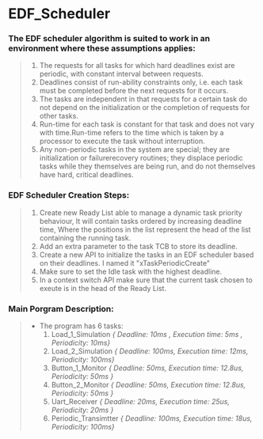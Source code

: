 # EDF_Scheduler 
### The EDF scheduler algorithm is suited to work in an environment where these assumptions applies:
  > 1) The requests for all tasks for which hard deadlines exist are periodic, with constant interval between requests.
  > 2) Deadlines consist of run-ability constraints only, i.e. each task must be completed before the next requests for it occurs.
  > 3) The tasks are independent in that requests for a certain task do not depend on the initialization or the completion of requests for other tasks.
  > 4) Run-time for each task is constant for that task and does not vary with time.Run-time refers to the time which is taken by a processor to execute the task without interruption.
  > 5) Any non-periodic tasks in the system are special; they are initialization or failurerecovery routines; they displace periodic tasks while they themselves are being run, and do not themselves have hard, critical deadlines.
### EDF Scheduler Creation Steps:
  > 1) Create new Ready List able to manage a dynamic task priority behaviour, It will contain tasks ordered by increasing deadline time, Where the positions in the list represent the head of the list containing the running task.
  > 2) Add an extra parameter to the task TCB to store its deadline.
  > 3) Create a new API to initialize the tasks in an EDF scheduler based on their deadlines. I named it "xTaskPeriodicCreate"
  > 4) Make sure to set the Idle task with the highest deadline.
  > 5) In a context switch API make sure that the current task chosen to exeute is in the head of the Ready List.
### Main Porgram Description:
  >  - The program has 6 tasks:
  >    1) Load_1_Simulation _{ Deadline: 10ms , Execution time: 5ms , Periodicity: 10ms}_
  >    2) Load_2_Simulation _{ Deadline: 100ms, Execution time: 12ms, Periodicity: 100ms}_
  >    3) Button_1_Monitor _{ Deadline: 50ms, Execution time: 12.8us, Periodicity: 50ms }_
  >    4) Button_2_Monitor _{ Deadline: 50ms, Execution time: 12.8us, Periodicity: 50ms }_
  >    5) Uart_Receiver _{ Deadline: 20ms, Execution time: 25us, Periodicity: 20ms }_
  >    6) Periodic_Transimtter _{ Deadline: 100ms, Execution time: 18us, Periodicity: 100ms}_

